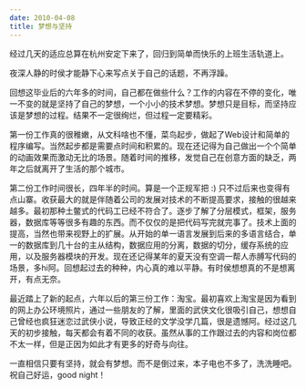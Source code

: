 ```yaml
---
date: 2010-04-08
title: 梦想与坚持
---
```


经过几天的适应总算在杭州安定下来了，回归到简单而快乐的上班生活轨道上。

夜深人静的时侯才能静下心来写点关于自己的话题，不再浮躁。

回想这毕业后的六年多的时间，自己都在做些什么？工作的内容在不停的变化，唯一不变的就是坚持了自己的梦想，一个小小的技术梦想。梦想只是目标，而坚持应该是梦想的过程。结果不一定很绚烂，但过程一定要精彩。

第一份工作真的很稚嫩，从文科啥也不懂，菜鸟起步，做起了Web设计和简单的程序编写。当然起步都是需要点时间和积累的。现在还记得为自己做出一个个简单的动画效果而激动无比的场景。随着时间的推移，发觉自己在创意方面的缺乏，两年之后就离开了生活的那个城市。

第二份工作时间很长，四年半的时间。算是一个正规军把 :) 只不过后来也变得有点山寨。收获最大的就是伴随着公司的发展对技术的不断提高要求，接触的很越来越多。最初那种土鳖式的代码工已经不符合了。逐步了解了分层模式，框架，服务器，数据库等等很多有趣的东西。而不仅仅的是把代码写完就完事了。技术上面的提高，当然也带来视野上的扩展。从开始的单一语言发展到后来的多语言结合，单一的数据库到几十台的主从结构，数据应用的分离，数据的切分，缓存系统的应用，以及服务器模块的开发。现在还记得某年的夏天没有空调一帮人赤膊写代码的场景，多hi阿。回想起过去的种种，内心真的难以平静。有时侯想想真的不是想离开，有点无奈。

最近踏上了新的起点，六年以后的第三份工作：淘宝。最初喜欢上淘宝是因为看到的网上办公环境照片，通过一些朋友的了解，里面的武侠文化很吸引自己，想想自己曾经也疯狂迷恋过武侠小说，导致正经的文学没学几篇，很是遗憾阿。经过这几天的初步接触，每天都会有着不同的收获。虽然从事的工作跟过去的内容和岗位都不太一样，但是正因为如此才有更多的好奇与向往。

一直相信只要有坚持，就会有梦想。而不是倒过来，本子电也不多了，洗洗睡吧。祝自己好运，good night！

